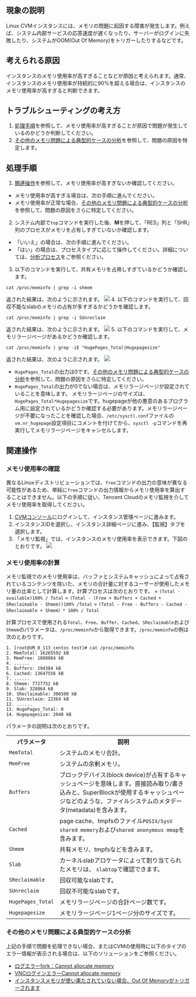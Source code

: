 ## 現象の説明
Linux CVMインスタンスには、メモリの問題に起因する障害が発生します。例えば、システム内部サービスの応答速度が遅くなったり、サーバーがログインに失敗したり、システムがOOM(Out Of Memory)をトリガーしたりするなどです。

## 考えられる原因
インスタンスのメモリ使用率が高すぎることなどが原因と考えられます。通常、インスタンスのメモリ使用率が持続的に90%を超える場合は、インスタンスのメモリ使用率が高すぎると判断できます。


## トラブルシューティングの考え方
1. [処理手順](#ProcessingSteps)を参照して、メモリ使用率が高すぎることが原因で問題が発生しているのかどうか判断してください。
2. [その他のメモリ問題による典型的ケースの分析](#OtherProcessingSteps)を参照して、問題の原因を特定します。

## 処理手順[](id:ProcessingSteps)
1. [関連操作](#RelatedOperations)を参照して、メモリ使用率が高すぎないか確認してください。
 - メモリ使用率が高すぎる場合は、次の手順に進んでください。
 - メモリ使用率が正常な場合、[その他のメモリ問題による典型的ケースの分析](#OtherProcessingSteps)を参照して、問題の原因をさらに特定してください。
2. システム内部で`top`コマンドを実行した後、**M**を押して、「RES」列と「SHR」列のプロセスがメモリを占有しすぎていないか確認します。
  - 「いいえ」の場合は、次の手順に進んでください。
  - 「はい」の場合は、プロセスタイプに応じて操作してください。詳細については、[分析プロセス](https://intl.cloud.tencent.com/document/product/213/32387)をご参照ください。
3. 以下のコマンドを実行して、共有メモリを占用しすぎているかどうか確認します。
```
cat /proc/meminfo | grep -i shmem
```
返された結果は、次のように示されます。
![](https://main.qcloudimg.com/raw/269ca888f6f0232a63705b6f9fd578a8.png)
4. 以下のコマンドを実行して、回収不能なslabのメモリの占有が多すぎるかどうかを確認します。
```
cat /proc/meminfo | grep -i SUnreclaim
```
返された結果は、次のように示されます。
![](https://main.qcloudimg.com/raw/9e6c84eb5bfb0be315fc39d1b768d168.png)
5. 以下のコマンドを実行して、メモリラージページがあるかどうか確認します。
```
cat /proc/meminfo | grep -iE "HugePages_Total|Hugepagesize"
```
返された結果は、次のように示されます。
![](https://main.qcloudimg.com/raw/aae7ce06f7034c123c26ef92265b82ea.png)
 - `HugePages_Total`の出力は0です。[その他のメモリ問題による典型的ケースの分析](#OtherProcessingSteps)を参照して、問題の原因をさらに特定してください。
 - `HugePages_Total`の出力が0でない場合は、メモリラージページが設定されていることを意味します。 メモリラージページのサイズは、`HugePages_Total*Hugepagesize`です。hugepageが他の悪意のあるプログラム用に設定されているかどうか確認する必要があります。メモリラージページが不要になったことを確認した場合、`/etc/sysctl.conf`ファイルの`vm.nr_hugepage`設定項目にコメントを付けてから、`sysctl -p`コマンドを再実行してメモリラージページをキャンセルします。

## 関連操作[](id:RelatedOperations)
### メモリ使用率の確認
異なるLinuxディストリビューションでは、`free`コマンドの出力の意味が異なる可能性があるため、単純に`free`コマンドの出力情報からメモリ使用率を算出することはできません。以下の手順に従い、Tencent Cloudのメモリ監視を介してメモリ使用率を取得してください。
1. [CVMコンソール](https://console.cloud.tencent.com/cvm/index)にログインして、インスタンス管理ページに進みます。
2. インスタンスIDを選択し、インスタンス詳細ページに進み、【監視】タブを選択します。
3. 「メモリ監視」では、インスタンスのメモリ使用率を表示できます。下図のとおりです。
![](https://main.qcloudimg.com/raw/4f9f423e6d9d460d1413ff0ead6c7e96.png)

### メモリ使用率の計算
メモリ監視でのメモリ使用率は、バッファとシステムキャッシュによって占有されているコンテンツを除いた、メモリの合計量に対するユーザーが使用したメモリ量の比率として計算します。計算プロセスは次のとおりです。
= `(Total - available)100% / Total`
= `(Total - (Free + Buffers + Cached + SReclaimable - Shmem))100% /Total`
= `(Total - Free - Buffers - Cached - SReclaimable + Shmem）* 100% / Total`

計算プロセスで使用される`Total`、`Free`、`Buffer`、`Cached`、`SReclaimable`および`Shmem`のパラメータは、`/proc/meminfo`から取得できます。`/proc/meminfo`の例は次のとおりです。
```plaintext
1. [root@VM_0_113_centos test]# cat /proc/meminfo 
2. MemTotal: 16265592 kB
3. MemFree: 1880084 kB
4. ......
5. Buffers: 194384 kB
6. Cached: 13647556 kB
7. ......
8. Shmem: 7727752 kB
9. Slab: 328864 kB
10. SReclaimable: 306500 kB
11. SUnreclaim: 22364 kB
12. ......
13. HugePages_Total: 0
14. Hugepagesize: 2048 kB
```
パラメータの説明は次のとおりです。
<table>
<tr>
<th>パラメータ</th>
<th>説明</th>
</tr>
<tr>
<td><code>MemTotal</code></td>
<td>システムのメモリ合計。</td>
</tr>
<tr>
<td><code>MemFree</code></td>
<td>システムの余剰メモリ。</td>
</tr>
<tr>
<td><code>Buffers</code></td>
<td>ブロックデバイス(block device)が占有するキャッシュページを意味します。直接読み取り/書き込みと、SuperBlockが使用するキャッシュページなどのような、ファイルシステムのメタデータ(metadata)を含みます。</td>
</tr>
<tr>
<td><code>Cached</code></td>
<td>page cache、tmpfsのファイル<code>POSIX/SysV shared memory</code>および<code>shared anonymous mmap</code>を含みます。
</td>
</tr>
<tr>
<td><code>Shmem</code></td>
<td>共有メモリ、tmpfsなどを含みます。
</td>
</tr>
<tr>
<td><code>Slab</code></td>
<td>カーネルslabアロケータによって割り当てられたメモリは、 <code>slabtop</code>で確認できます。
</td>
</tr>
<tr>
<td><code>SReclaimable</code></td>
<td>回収可能なslabです。</td>
</tr>
<tr>
<td><code>SUnreclaim</code></td>
<td>回収不可能なslabです。</td>
</tr>
<tr>
<td><code>HugePages_Total</code></td>
<td>メモリラージページの合計ページ数です。</td>
</tr>
<tr>
<td><code>Hugepagesize</code></td>
<td>メモリラージページ1ページ分のサイズです。</td>
</tr>
</table>

### その他のメモリ問題による典型的ケースの分析[](id:OtherProcessingSteps)
上記の手順で問題を処理できない場合、またはCVMの使用時に以下のタイプのエラー情報が表示される場合は、以下のソリューションをご参照ください。
- [ログエラーfork：Cannot allocate memory](https://intl.cloud.tencent.com/document/product/213/40502)
- [VNCログインエラーCannot allocate memory](https://intl.cloud.tencent.com/document/product/213/40503)
- [インスタンスメモリが使い果たされていない場合、Out Of Memoryがトリガーされます](https://intl.cloud.tencent.com/document/product/213/40504) 
